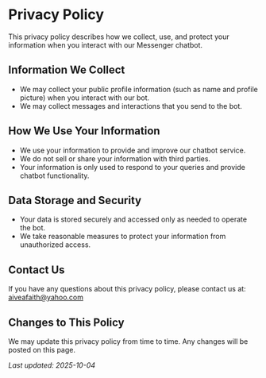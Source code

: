 # Privacy Policy

This privacy policy describes how we collect, use, and protect your information when you interact with our Messenger chatbot.

## Information We Collect
- We may collect your public profile information (such as name and profile picture) when you interact with our bot.
- We may collect messages and interactions that you send to the bot.

## How We Use Your Information
- We use your information to provide and improve our chatbot service.
- We do not sell or share your information with third parties.
- Your information is only used to respond to your queries and provide chatbot functionality.

## Data Storage and Security
- Your data is stored securely and accessed only as needed to operate the bot.
- We take reasonable measures to protect your information from unauthorized access.

## Contact Us
If you have any questions about this privacy policy, please contact us at: aiveafaith@yahoo.com

## Changes to This Policy
We may update this privacy policy from time to time. Any changes will be posted on this page.

_Last updated: 2025-10-04_
